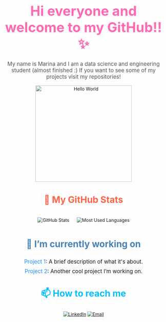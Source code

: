 <!-- Header Section -->
<div align="center">
  <h1 style="font-size: 3em; color: #ff69b4;">Hi everyone and welcome to my GitHub!!✨</h1>
  <p style="font-size: 1.2em; color: #555;">My name is Marina and I am a data science and engineering student (almost finished :)
If you want to see some of my projects visit my repositories!</p>
  <img src="https://media.giphy.com/media/3o6Zt5kM3tMKZlC63O/giphy.gif" alt="Hello World" width="300" />
</div>

<!-- GitHub Stats -->
<div align="center">
  <h3 style="font-size: 2em; color: #ff6347;">🚀 My GitHub Stats</h3>
  <img src="https://github-readme-stats.vercel.app/api?username=yourusername&show_icons=true&hide_title=true&count_private=true&include_all_commits=true&theme=radical" alt="GitHub Stats" style="margin: 10px;">
  <img src="https://github-readme-stats.vercel.app/api/top-langs/?username=yourusername&layout=compact&theme=radical" alt="Most Used Languages" style="margin: 10px;">
</div>

<!-- Current Work -->
<div align="center">
  <h3 style="font-size: 2em; color: #4682b4;">🔭 I’m currently working on</h3>
  <ul style="list-style-type: none; padding: 0;">
    <li style="font-size: 1.2em; margin: 10px;"><a href="link-to-project1" style="color: #1e90ff; text-decoration: none;">Project 1</a>: A brief description of what it's about.</li>
    <li style="font-size: 1.2em; margin: 10px;"><a href="link-to-project2" style="color: #1e90ff; text-decoration: none;">Project 2</a>: Another cool project I’m working on.</li>
  </ul>
</div>

<!-- Contact Information -->
<div align="center">
  <h3 style="font-size: 2em; color: #00bfff;">📫 How to reach me</h3>
  <p>
    <a href="link-to-linkedin"><img src="https://img.shields.io/badge/LinkedIn-0A66C2?style=for-the-badge&logo=linkedin&logoColor=white" alt="LinkedIn"></a>
    <a href="mailto:100472836@alumnos.uc3m.es"><img src="https://img.shields.io/badge/Email-D14836?style=for-the-badge&logo=gmail&logoColor=white" alt="Email"></a>
  </p>
</div>

